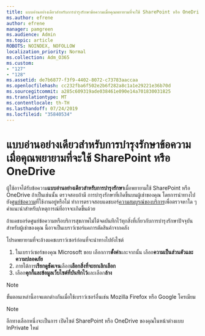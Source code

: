 ```yaml
---
title: แบบอ่านอย่างเดียวสำหรับการบำรุงรักษาข้อความเมื่อคุณพยายามที่จะใช้ SharePoint หรือ OneDrive
ms.author: efrene
author: efrene
manager: pamgreen
ms.audience: Admin
ms.topic: article
ROBOTS: NOINDEX, NOFOLLOW
localization_priority: Normal
ms.collection: Adm_O365
ms.custom:
- "127"
- "128"
ms.assetid: de7b6877-f3f9-4402-8072-c73783aaccaa
ms.openlocfilehash: cc232fba6f502e2b6f282a8c1a1e29221e36b70d
ms.sourcegitcommit: a285c609319ade038461e090e14a701830031825
ms.translationtype: MT
ms.contentlocale: th-TH
ms.lasthandoff: 07/24/2019
ms.locfileid: "35840534"
---
```

# <a name="read-only-for-maintenance-message-when-attempting-to-use-sharepoint-or-onedrive"></a>แบบอ่านอย่างเดียวสำหรับการบำรุงรักษาข้อความเมื่อคุณพยายามที่จะใช้ SharePoint หรือ OneDrive

ผู้ใช้อาจได้รับข้อความ**แบบอ่านอย่างเดียวสำหรับการบำรุงรักษา**เมื่อพยายามใช้ SharePoint หรือ OneDrive  ถ้าเป็นเช่นนั้น ตรวจสอบถ้ามี การบำรุงรักษาที่เกิดขึ้นบนผู้เช่าของคุณ โดยการนำทางไปยัง[ศูนย์ข้อความ](https://portal.office.com/adminportal/home#/MessageCenter)ที่ใช้งานอยู่หรือไม่ ทำการตรวจสอบแดชบอร์[ความสมบูรณ์ของบริการ](https://portal.office.com/adminportal/home#/servicehealth)เพื่อตรวจหาใด ๆ คำแนะนำสำหรับ/เหตุการณ์ที่อาจจะเกิดขึ้นด้วย

ถ้าแดชบอร์ดศูนย์ข้อความหรือบริการสุขภาพไม่ได้จดบันทึกไว้ทุกสิ่งที่เกี่ยวกับการบำรุงรักษาปัจจุบันสำหรับผู้เช่าของคุณ นี้อาจเป็นเบราว์เซอร์แคการตัดสินค้าจากคลัง

โปรดพยายามที่จะล้างแคชเบราว์เซอร์ก่อนที่จะนำทางไปยังไซต์

1. ในเบราว์เซอร์ของคุณ Microsoft ขอบ เลือกการ**ตั้งค่า**และจากนั้น เลือก**ความเป็นส่วนตัวและความปลอดภัย**
2. ภายใต้การ**เรียกดูชัดเจน**เลือก**เลือกสิ่งที่จะยกเลิกเลือก**
3. เลือก**คุกกี้และข้อมูลเว็บไซต์ที่บันทึกไว้**และเลือก**ล้าง**

>[!Note] 
> ขั้นตอนเหล่านี้อาจแตกต่างกันเมื่อใช้เบราว์เซอร์อื่นเช่น Mozilla Firefox หรือ Google โครเมียม

>[!Note] 
> อีกทางเลือกหนึ่งจะเป็นการ เปิดไซต์ SharePoint หรือ OneDrive ของคุณในหน้าต่างแบบ InPrivate ใหม่